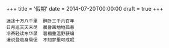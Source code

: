 +++
title = '假期'
date = 2014-07-20T00:00:00
draft = true
+++

```text
迷途十万八千里  醉卧三千六百年
日月巡天天未尽  晨昏画地地孤悬
冷茶轻读东华录  暑榻重温野获编
漫说登临身局促  不知梦里可成眠
```
